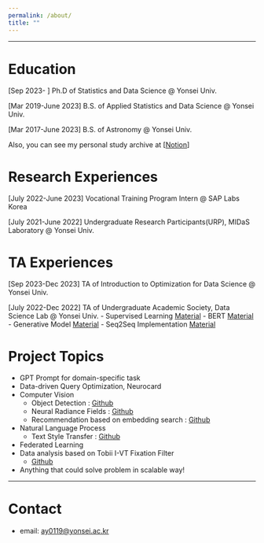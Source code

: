```yaml
---
permalink: /about/
title: ""
---
```


---

# Education

[Sep 2023-         ] Ph.D of Statistics and Data Science @ Yonsei Univ.

[Mar 2019-June 2023] B.S. of Applied Statistics and Data Science @ Yonsei Univ.

[Mar 2017-June 2023] B.S. of Astronomy @ Yonsei Univ.

Also, you can see my personal study archive at [<a href="https://yejin109.notion.site/70b58984c7b640ddb53aff11a334392d?v=3ae80a7e89324a41b4c52d606234c7bd&pvs=4">Notion</a>]


# Research Experiences 

[July 2022-June 2023] Vocational Training Program Intern @ SAP Labs Korea

[July 2021-June 2022] Undergraduate Research Participants(URP), MIDaS Laboratory @ Yonsei Univ.

# TA Experiences

[Sep  2023-Dec 2023] TA of Introduction to Optimization for Data Science @ Yonsei Univ.

[July 2022-Dec 2022] TA of Undergraduate Academic Society, Data Science Lab @ Yonsei Univ.
    - Supervised Learning [Material](https://github.com/DataScience-Lab-Yonsei/2022-Fall-RegularSession/blob/main/220804%20Supervised%20Learning/%EC%9E%90%EB%A3%8C/%5B0804%5D%20Supervised%20Learning%20%EC%84%B8%EC%85%98.pdf)
    - BERT [Material](https://github.com/DataScience-Lab-Yonsei/2022-Fall-RegularSession/blob/main/220922%20BERT%20%26%20Generative%20Model%20Basic/%5B0922%5D%20BERT%20%26%20Generative%20Model%20Basic.pdf)
    - Generative Model [Material](https://github.com/DataScience-Lab-Yonsei/2022-Fall-RegularSession/blob/main/220922%20BERT%20%26%20Generative%20Model%20Basic/%5B0922%5D%20BERT%20%26%20Generative%20Model%20Basic.pdf)
    - Seq2Seq Implementation [Material](https://github.com/DataScience-Lab-Yonsei/2022-Fall-RegularSession/blob/main/220901%20RNN/%EC%9E%90%EB%A3%8C/s2s_implementation.ipynb)

# Project Topics 

- GPT Prompt for domain-specific task
- Data-driven Query Optimization, Neurocard
- Computer Vision
    - Object Detection : [Github](https://github.com/yejin109/ObjectDetect_on_Satellite)
    - Neural Radiance Fields : [Github](https://github.com/yejin109/NeRF-pytorch-imple)
    - Recommendation based on embedding search : [Github](https://github.com/yejin109/MaskRCNN-Recommendation)
- Natural Language Process
    - Text Style Transfer : [Github](https://github.com/yejin109/NLP.TST.StyleLM)
- Federated Learning
- Data analysis based on Tobii I-VT Fixation Filter
    - [Github](https://github.com/yejin109/DSL_VC)
- Anything that could solve problem in scalable way!


--- --- 


# Contact

- email: ay0119@yonsei.ac.kr

